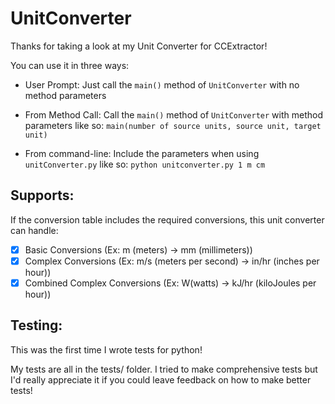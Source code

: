 # UnitConverter

Thanks for taking a look at my Unit Converter for CCExtractor!

You can use it in three ways:

- User Prompt: Just call the `main()` method of `UnitConverter` with no method parameters

- From Method Call: Call the `main()` method of `UnitConverter` with method parameters like so:  `main(number of source units, source unit, target unit)`

- From command-line: Include the parameters when using `unitConverter.py` like so: `python unitconverter.py 1 m cm`

## Supports:

If the conversion table includes the required conversions, this unit converter can handle:

- [x] Basic Conversions (Ex: m (meters) -> mm (millimeters))
- [x] Complex Conversions (Ex: m/s (meters per second) -> in/hr (inches per hour))
- [x] Combined Complex Conversions (Ex: W(watts) -> kJ/hr (kiloJoules per hour))

## Testing:

This was the first time I wrote tests for python!

My tests are all in the tests/ folder. I tried to make comprehensive tests but I'd really appreciate it if you could leave feedback on how to make better tests!